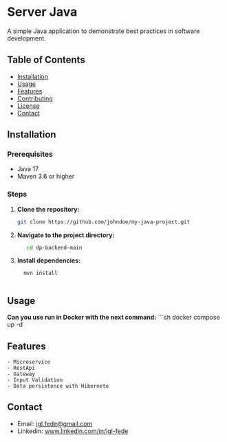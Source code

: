 # Server Java

A simple Java application to demonstrate best practices in software development.

## Table of Contents

- [Installation](#installation)
- [Usage](#usage)
- [Features](#features)
- [Contributing](#contributing)
- [License](#license)
- [Contact](#contact)

## Installation

### Prerequisites

- Java 17
- Maven 3.6 or higher

### Steps

1. **Clone the repository:**
   ```sh
   git clone https://github.com/johndoe/my-java-project.git

2. **Navigate to the project directory:**
   ```sh
      cd dp-backend-main
3. **Install dependencies:**
    ```sh
      mvn install



## Usage
  **Can you use run in Docker with the next command:**
    ```sh
      docker compose up -d

## Features

    - Microservice
    - RestApi
    - Gateway
    - Input Validation
    - Data persistence with Hibernete



## Contact
  + Email: igl.fede@gmail.com
  + Linkedin: www.linkedin.com/in/igl-fede



  





   
